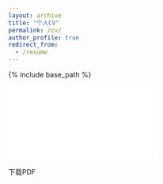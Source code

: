 ```yaml
---
layout: archive
title: "个人CV"
permalink: /cv/
author_profile: true
redirect_from:
  - /resume
---
```


{% include base_path %}

<object data="/files/COMPSAC_2018_dockerfile.pdf" type="application/pdf" width="700px" height="1000px">
  <embed src="/files/COMPSAC_2018_dockerfile.pdf">
  <p>下载PDF<a href="/files/COMPSAC_2018_dockerfile.pdf"></p>
  </embed>
</object>

